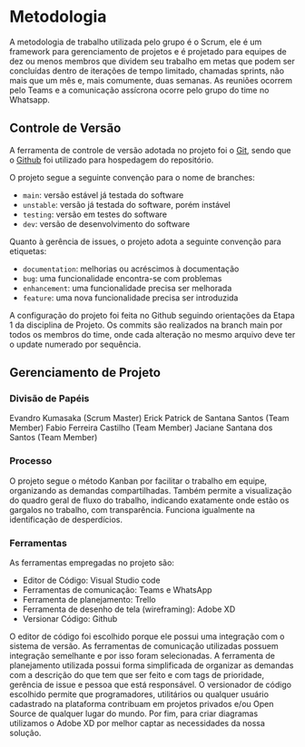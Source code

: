 
# Metodologia

A metodologia de trabalho utilizada pelo grupo é o Scrum, ele é um framework para gerenciamento de projetos e é projetado para equipes de dez ou menos membros que dividem seu trabalho em metas que podem ser concluídas dentro de iterações de tempo limitado, chamadas sprints, não mais que um mês e, mais comumente, duas semanas.
As reuniões ocorrem pelo Teams e a comunicação assícrona ocorre pelo grupo do time no Whatsapp.


## Controle de Versão

A ferramenta de controle de versão adotada no projeto foi o
[Git](https://git-scm.com/), sendo que o [Github](https://github.com)
foi utilizado para hospedagem do repositório.

O projeto segue a seguinte convenção para o nome de branches:

- `main`: versão estável já testada do software
- `unstable`: versão já testada do software, porém instável
- `testing`: versão em testes do software
- `dev`: versão de desenvolvimento do software

Quanto à gerência de issues, o projeto adota a seguinte convenção para etiquetas:

- `documentation`: melhorias ou acréscimos à documentação
- `bug`: uma funcionalidade encontra-se com problemas
- `enhancement`: uma funcionalidade precisa ser melhorada
- `feature`: uma nova funcionalidade precisa ser introduzida

A configuração do projeto foi feita no Github seguindo orientações da Etapa 1 da disciplina de Projeto. Os commits são realizados na branch main por todos os membros do time, onde cada alteração no mesmo arquivo deve ter o update numerado por sequência.

## Gerenciamento de Projeto

### Divisão de Papéis

Evandro Kumasaka (Scrum Master)
Erick Patrick de Santana Santos (Team Member)
Fabio Ferreira Castilho (Team Member)
Jaciane Santana dos Santos (Team Member)

### Processo
 
O projeto segue o método Kanban por facilitar o trabalho em equipe, organizando as demandas compartilhadas. Também permite a visualização do quadro geral de fluxo do trabalho, indicando exatamente onde estão os gargalos no trabalho, com transparência. Funciona igualmente na identificação de desperdícios.

### Ferramentas

As ferramentas empregadas no projeto são:

- Editor de Código: Visual Studio code
- Ferramentas de comunicação: Teams e WhatsApp
- Ferramenta de planejamento: Trello
- Ferramenta de desenho de tela (wireframing): Adobe XD
- Versionar Código: Github

O editor de código foi escolhido porque ele possui uma integração com o sistema de versão.
As ferramentas de comunicação utilizadas possuem integração semelhante e por isso foram selecionadas. 
A ferramenta de planejamento utilizada possui forma simplificada de organizar as demandas com a descrição do que tem que ser feito e com tags de prioridade, gerência de issue e pessoa que está responsável.
O versionador de código escolhido permite que programadores, utilitários ou qualquer usuário cadastrado na plataforma contribuam em projetos privados e/ou Open Source de qualquer lugar do mundo.
Por fim, para criar diagramas utilizamos o Adobe XD por melhor captar as necessidades da nossa solução.
